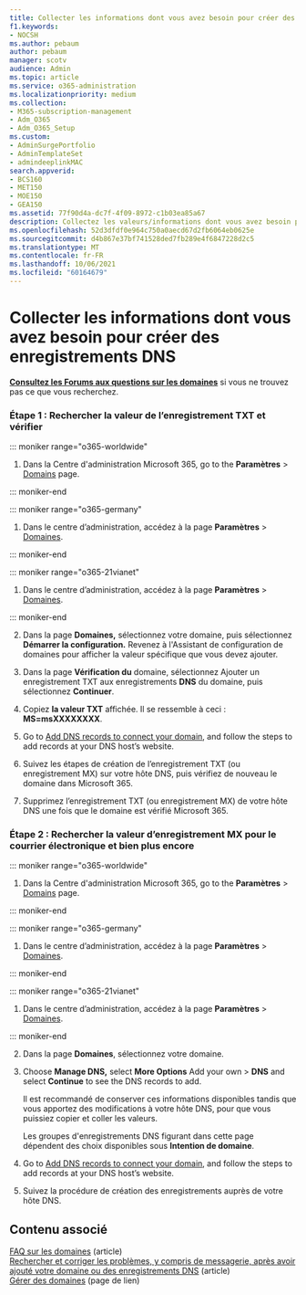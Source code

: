 ```yaml
---
title: Collecter les informations dont vous avez besoin pour créer des enregistrements DNS
f1.keywords:
- NOCSH
ms.author: pebaum
author: pebaum
manager: scotv
audience: Admin
ms.topic: article
ms.service: o365-administration
ms.localizationpriority: medium
ms.collection:
- M365-subscription-management
- Adm_O365
- Adm_O365_Setup
ms.custom:
- AdminSurgePortfolio
- AdminTemplateSet
- admindeeplinkMAC
search.appverid:
- BCS160
- MET150
- MOE150
- GEA150
ms.assetid: 77f90d4a-dc7f-4f09-8972-c1b03ea85a67
description: Collectez les valeurs/informations dont vous avez besoin pour créer des enregistrements DNS afin de connecter votre domaine à Microsoft 365 abonnement.
ms.openlocfilehash: 52d3dfdf0e964c750a0aecd67d2fb6064eb0625e
ms.sourcegitcommit: d4b867e37bf741528ded7fb289e4f6847228d2c5
ms.translationtype: MT
ms.contentlocale: fr-FR
ms.lasthandoff: 10/06/2021
ms.locfileid: "60164679"
---
```

# <a name="gather-the-information-you-need-to-create-dns-records"></a>Collecter les informations dont vous avez besoin pour créer des enregistrements DNS

 **[Consultez les Forums aux questions sur les domaines](../setup/domains-faq.yml)** si vous ne trouvez pas ce que vous recherchez. 
  
### <a name="step-1-find-the-txt-record-value-and-verify"></a>Étape 1 : Rechercher la valeur de l’enregistrement TXT et vérifier

::: moniker range="o365-worldwide"

1. Dans la Centre d'administration Microsoft 365, go to the **Paramètres** \> <a href="https://go.microsoft.com/fwlink/p/?linkid=834818" target="_blank">Domains</a> page.

::: moniker-end

::: moniker range="o365-germany"

1. Dans le centre d’administration, accédez à la page **Paramètres** > <a href="https://go.microsoft.com/fwlink/p/?linkid=854615" target="_blank">Domaines</a>.

::: moniker-end

::: moniker range="o365-21vianet"

1. Dans le centre d’administration, accédez à la page **Paramètres** > <a href="https://go.microsoft.com/fwlink/p/?linkid=2007048" target="_blank">Domaines</a>.

::: moniker-end
    
2. Dans la page **Domaines,** sélectionnez votre domaine, puis sélectionnez **Démarrer la configuration.** Revenez à l'Assistant de configuration de domaines pour afficher la valeur spécifique que vous devez ajouter.
    
3. Dans la page **Vérification du** domaine, sélectionnez Ajouter un enregistrement TXT aux enregistrements **DNS** du domaine, puis sélectionnez **Continuer**.
    
4. Copiez **la valeur TXT** affichée. Il se ressemble à ceci : **MS=msXXXXXXXX**. 
    
5. Go to [Add DNS records to connect your domain](create-dns-records-at-any-dns-hosting-provider.md), and follow the steps to add records at your DNS host’s website.
    
6. Suivez les étapes de création de l’enregistrement TXT (ou enregistrement MX) sur votre hôte DNS, puis vérifiez de nouveau le domaine dans Microsoft 365.

7. Supprimez l’enregistrement TXT (ou enregistrement MX) de votre hôte DNS une fois que le domaine est vérifié Microsoft 365.
    
### <a name="step-2-find-the-mx-record-value-for-email-and-more"></a>Étape 2 : Rechercher la valeur d’enregistrement MX pour le courrier électronique et bien plus encore

::: moniker range="o365-worldwide"

1. Dans la Centre d'administration Microsoft 365, go to the **Paramètres** \> <a href="https://go.microsoft.com/fwlink/p/?linkid=834818" target="_blank">Domains</a> page.

::: moniker-end
    
::: moniker range="o365-germany"

1. Dans le centre d’administration, accédez à la page **Paramètres** > <a href="https://go.microsoft.com/fwlink/p/?linkid=854615" target="_blank">Domaines</a>.

::: moniker-end

::: moniker range="o365-21vianet"

1. Dans le centre d’administration, accédez à la page **Paramètres** > <a href="https://go.microsoft.com/fwlink/p/?linkid=2007048" target="_blank">Domaines</a>.

::: moniker-end
    
2. Dans la page **Domaines**, sélectionnez votre domaine.
    
3. Choose **Manage DNS,** select **More Options** Add your own  >  **DNS** and select **Continue** to see the DNS records to add.
    
    Il est recommandé de conserver ces informations disponibles tandis que vous apportez des modifications à votre hôte DNS, pour que vous puissiez copier et coller les valeurs.
    
    Les groupes d'enregistrements DNS figurant dans cette page dépendent des choix disponibles sous **Intention de domaine**.
    
4. Go to [Add DNS records to connect your domain](create-dns-records-at-any-dns-hosting-provider.md), and follow the steps to add records at your DNS host’s website.

5. Suivez la procédure de création des enregistrements auprès de votre hôte DNS.

## <a name="related-content"></a>Contenu associé

[FAQ sur les domaines](../setup/domains-faq.yml) (article)\
[Rechercher et corriger les problèmes, y compris de messagerie, après avoir ajouté votre domaine ou des enregistrements DNS](find-and-fix-issues.md) (article)\
[Gérer des domaines](/admin) (page de lien)